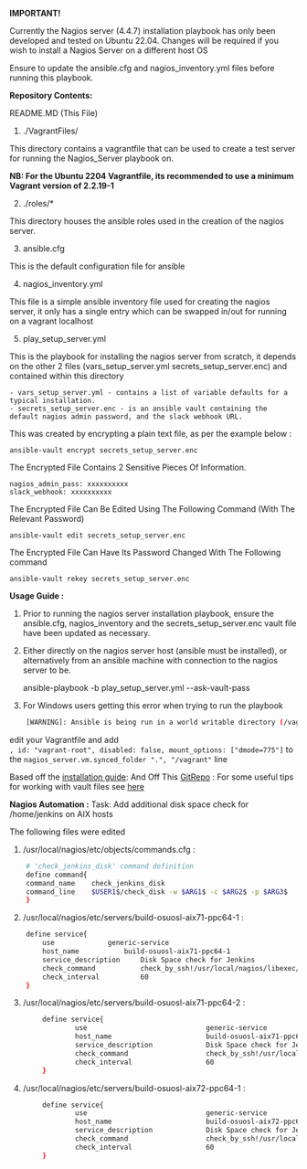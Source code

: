 **IMPORTANT!**

Currently the Nagios server (4.4.7) installation playbook has only been developed and tested on Ubuntu 22.04. Changes will be required if you wish to install a Nagios Server on a different host OS

Ensure to update the ansible.cfg and nagios_inventory.yml files before running this playbook.

**Repository Contents:**

README.MD (This File)

1) ./VagrantFiles/

  This directory contains a vagrantfile that can be used to create a test server for running the Nagios_Server playbook on.

  **NB: For the Ubuntu 2204 Vagrantfile, its recommended to use a minimum Vagrant version of 2.2.19-1**

2) ./roles/*

This directory houses the ansible roles used in the creation of the nagios server.

3) ansible.cfg

This is the default configuration file for ansible

4) nagios_inventory.yml

This file is a simple ansible inventory file used for creating the nagios server, it only has a single entry which can be swapped in/out for running on a vagrant localhost

5)  play_setup_server.yml

This is the playbook for installing the nagios server from scratch, it depends on the other 2 files (vars_setup_server.yml secrets_setup_server.enc) and contained within this directory

    - vars_setup_server.yml - contains a list of variable defaults for a typical installation.
    - secrets_setup_server.enc - is an ansible vault containing the default nagios admin password, and the slack webhook URL.

This was created by encrypting a plain text file, as per the example below :

    ansible-vault encrypt secrets_setup_server.enc

The Encrypted File Contains 2 Sensitive Pieces Of Information.

    nagios_admin_pass: xxxxxxxxxx
    slack_webhook: xxxxxxxxxx

The Encrypted File Can Be Edited Using The Following Command (With The Relevant Password)

    ansible-vault edit secrets_setup_server.enc

The Encrypted File Can Have Its Password Changed With The Following command

    ansible-vault rekey secrets_setup_server.enc


**Usage Guide :**

1) Prior to running the nagios server installation playbook, ensure the ansible.cfg, nagios_inventory and the secrets_setup_server.enc vault file have been updated as necessary.

2) Either directly on the nagios server host (ansible must be installed), or alternatively from an ansible machine with connection to the nagios server to be.

    ansible-playbook -b play_setup_server.yml --ask-vault-pass  
3) For Windows users getting this error when trying to run the playbook
```bash
	[WARNING]: Ansible is being run in a world writable directory (/vagrant), ignoring it as an ansible.cfg source
```
edit your Vagrantfile and add  
`, id: "vagrant-root", disabled: false, mount_options: ["dmode=775"]`
to the `nagios_server.vm.synced_folder ".", "/vagrant"` line

Based off the [installation guide](https://support.nagios.com/kb/article/nagios-core-installing-nagios-core-from-source-96.html):
And Off This [GitRepo](https://github.com/Willsparker/AnsibleBoilerPlates/tree/main/Nagios) :
For some useful tips for working with vault files see [here](https://docs.ansible.com/ansible/latest/user_guide/vault.html)

**Nagios Automation :**
Task: Add additional disk space check for /home/jenkins on AIX hosts
  
The following files were edited  
1) /usr/local/nagios/etc/objects/commands.cfg :  
```bash
	# 'check_jenkins_disk' command definition
	define command{
	command_name	check_jenkins_disk
	command_line	$USER1$/check_disk -w $ARG1$ -c $ARG2$ -p $ARG3$
	}
```
2) /usr/local/nagios/etc/servers/build-osuosl-aix71-ppc64-1  :
```bash
	define service{
		use				generic-service
		host_name			build-osuosl-aix71-ppc64-1
		service_description		Disk Space check for Jenkins
		check_command			check_by_ssh!/usr/local/nagios/libexec/check_disk -w 20% -c 10% -p /home/jenkins
		check_interval			60
	}
```  
3) /usr/local/nagios/etc/servers/build-osuosl-aix71-ppc64-2  :
```bash
        define service{
                use                             generic-service
                host_name                       build-osuosl-aix71-ppc64-2
                service_description             Disk Space check for Jenkins
                check_command                   check_by_ssh!/usr/local/nagios/libexec/check_disk -w 20% -c 10% -p /home/jenkins
                check_interval                  60
        }
```
4) /usr/local/nagios/etc/servers/build-osuosl-aix72-ppc64-1  :
```bash
        define service{
                use                             generic-service
                host_name                       build-osuosl-aix72-ppc64-1
                service_description             Disk Space check for Jenkins
                check_command                   check_by_ssh!/usr/local/nagios/libexec/check_disk -w 20% -c 10% -p /home/jenkins
                check_interval                  60
        }
```
